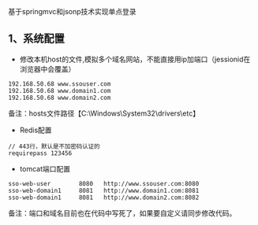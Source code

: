 基于springmvc和jsonp技术实现单点登录

## 1、系统配置
- 修改本机host的文件,模拟多个域名网站，不能直接用ip加端口（jessionid在浏览器中会覆盖）
```
192.168.50.68 www.ssouser.com
192.168.50.68 www.domain1.com
192.168.50.68 www.domain2.com
```
备注：hosts文件路径【C:\Windows\System32\drivers\etc】

- Redis配置
```
// 443行，默认是不加密码认证的
requirepass 123456
```
- tomcat端口配置
```
sso-web-user        8080   http://www.ssouser.com:8080
sso-web-domain1     8081   http://www.domain1.com:8081
sso-web-domain1     8081   http://www.domain2.com:8082
```
备注：端口和域名目前也在代码中写死了，如果要自定义请同步修改代码。


